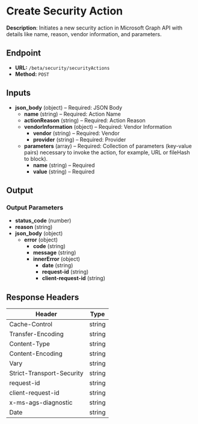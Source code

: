 # Create Security Action

**Description**: Initiates a new security action in Microsoft Graph API with details like name, reason, vendor information, and parameters.

## Endpoint

- **URL:** `/beta/security/securityActions`
- **Method:** `POST`
## Inputs

- **json_body** (object) – Required: JSON Body
  - **name** (string) – Required: Action Name
  - **actionReason** (string) – Required: Action Reason
  - **vendorInformation** (object) – Required: Vendor Information
    - **vendor** (string) – Required: Vendor
    - **provider** (string) – Required: Provider
  - **parameters** (array) – Required: Collection of parameters (key-value pairs) necessary to invoke the action, for example, URL or fileHash to block).
    - **name** (string) – Required
    - **value** (string) – Required
## Output

### Output Parameters

- **status_code** (number)
- **reason** (string)
- **json_body** (object)
  - **error** (object)
    - **code** (string)
    - **message** (string)
    - **innerError** (object)
      - **date** (string)
      - **request-id** (string)
      - **client-request-id** (string)
## Response Headers

| Header | Type |
|--------|------|
| Cache-Control | string |
| Transfer-Encoding | string |
| Content-Type | string |
| Content-Encoding | string |
| Vary | string |
| Strict-Transport-Security | string |
| request-id | string |
| client-request-id | string |
| x-ms-ags-diagnostic | string |
| Date | string |